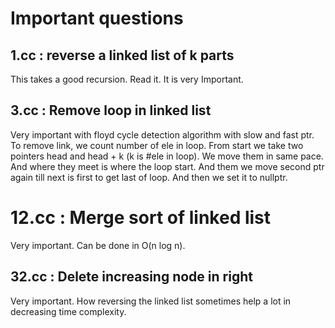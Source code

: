 # Important questions

## 1.cc : reverse a linked list of k parts

This takes a good recursion. Read it. It is very Important.

## 3.cc : Remove loop in linked list

Very important with floyd cycle detection algorithm with slow and fast ptr.
To remove link, we count number of ele in loop. From start we take two pointers
head and head + k (k is #ele in loop). We move them in same pace. And where
they meet is where the loop start. And them we move second ptr again till
next is first to get last of loop. And then we set it to nullptr.

# 12.cc : Merge sort of linked list

Very important. Can be done in O(n log n).

## 32.cc : Delete increasing node in right

Very important. How reversing the linked list sometimes help a lot in
decreasing time complexity.
